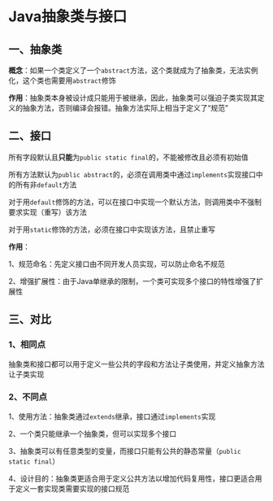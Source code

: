 # Java抽象类与接口

## 一、抽象类

**概念**：如果一个类定义了一个`abstract`方法，这个类就成为了抽象类，无法实例化，这个类也需要用`abstract`修饰

**作用**：抽象类本身被设计成只能用于被继承，因此，抽象类可以强迫子类实现其定义的抽象方法，否则编译会报错。抽象方法实际上相当于定义了“规范”

## 二、接口

所有字段默认且**只能**为`public static final`的，不能被修改且必须有初始值

所有方法默认为`public abstract`的，必须在调用类中通过`implements`实现接口中的所有非`default`方法

对于用`default`修饰的方法，可以在接口中实现一个默认方法，则调用类中不强制要求实现（重写）该方法

对于用`static`修饰的方法，必须在接口中实现该方法，且禁止重写

**作用**：

1、规范命名：先定义接口由不同开发人员实现，可以防止命名不规范

2、增强扩展性：由于Java单继承的限制，一个类可实现多个接口的特性增强了扩展性

## 三、对比

### 1、相同点

抽象类和接口都可以用于定义一些公共的字段和方法让子类使用，并定义抽象方法让子类实现

### 2、不同点

1、使用方法：抽象类通过`extends`继承，接口通过`implements`实现

2、一个类只能继承一个抽象类，但可以实现多个接口

3、抽象类可以有任意类型的变量，而接口只能有公共的静态常量（`public static final`）

4、设计目的：抽象类更适合用于定义公共方法以增加代码复用性，接口更适合用于定义一套实现类需要实现的接口规范


